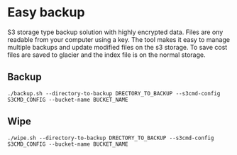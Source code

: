 # Easy backup

S3 storage type backup solution with highly encrypted data. Files are ony readable from your computer using a key. The tool makes it easy to manage multiple backups and update modified files on the s3 storage. To save cost files are saved to glacier and the index file is on the normal storage.

## Backup
`./backup.sh --directory-to-backup DRECTORY_TO_BACKUP --s3cmd-config S3CMD_CONFIG --bucket-name BUCKET_NAME`

## Wipe
`./wipe.sh --directory-to-backup DRECTORY_TO_BACKUP --s3cmd-config S3CMD_CONFIG --bucket-name BUCKET_NAME`
